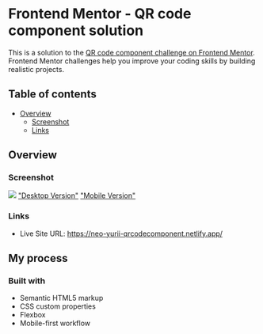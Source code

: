 # Frontend Mentor - QR code component solution

This is a solution to the [QR code component challenge on Frontend Mentor](https://www.frontendmentor.io/challenges/qr-code-component-iux_sIO_H). Frontend Mentor challenges help you improve your coding skills by building realistic projects. 

## Table of contents

- [Overview](#overview)
  - [Screenshot](#screenshot)
  - [Links](#links)

## Overview

### Screenshot

![](./screenshot.jpg)
["Desktop Version"](./ScreenShots/Frontend%20Mentor%20QR%20code%20component%20-%20Desktop.png)
["Mobile Version"](./ScreenShots/Frontend%20Mentor%20QR%20code%20component%20-%20Mobile.png)

### Links

- Live Site URL: https://neo-yurii-qrcodecomponent.netlify.app/

## My process

### Built with

- Semantic HTML5 markup
- CSS custom properties
- Flexbox
- Mobile-first workflow
